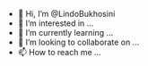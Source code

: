 - 👋 Hi, I’m @LindoBukhosini
- 👀 I’m interested in ...
- 🌱 I’m currently learning ...
- 💞️ I’m looking to collaborate on ...
- 📫 How to reach me ...

<!---
LindoBukhosini/LindoBukhosini is a ✨ special ✨ repository because its `README.md` (this file) appears on your GitHub profile.
You can click the Preview link to take a look at your changes.
--->
